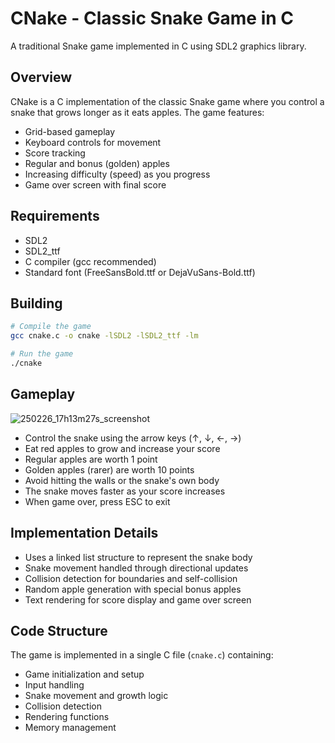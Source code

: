# CNake - Classic Snake Game in C

A traditional Snake game implemented in C using SDL2 graphics library.

## Overview

CNake is a C implementation of the classic Snake game where you control a snake that grows longer as it eats apples. The game features:

- Grid-based gameplay
- Keyboard controls for movement
- Score tracking
- Regular and bonus (golden) apples
- Increasing difficulty (speed) as you progress
- Game over screen with final score

## Requirements

- SDL2
- SDL2_ttf
- C compiler (gcc recommended)
- Standard font (FreeSansBold.ttf or DejaVuSans-Bold.ttf)

## Building

```sh
# Compile the game
gcc cnake.c -o cnake -lSDL2 -lSDL2_ttf -lm

# Run the game
./cnake
```

## Gameplay

![250226_17h13m27s_screenshot](https://github.com/user-attachments/assets/15d82a1f-2404-449f-b28d-31b07142e463)

- Control the snake using the arrow keys (↑, ↓, ←, →)
- Eat red apples to grow and increase your score
- Regular apples are worth 1 point
- Golden apples (rarer) are worth 10 points
- Avoid hitting the walls or the snake's own body
- The snake moves faster as your score increases
- When game over, press ESC to exit

## Implementation Details

- Uses a linked list structure to represent the snake body
- Snake movement handled through directional updates
- Collision detection for boundaries and self-collision
- Random apple generation with special bonus apples
- Text rendering for score display and game over screen

## Code Structure

The game is implemented in a single C file (`cnake.c`) containing:

- Game initialization and setup
- Input handling
- Snake movement and growth logic
- Collision detection
- Rendering functions
- Memory management

